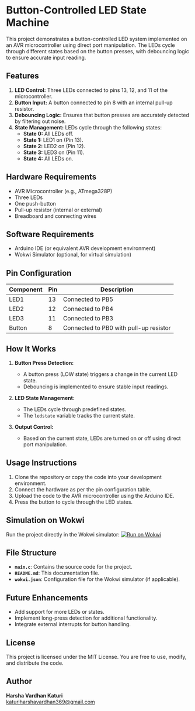# Button-Controlled LED State Machine

This project demonstrates a button-controlled LED system implemented on an AVR microcontroller using direct port manipulation. The LEDs cycle through different states based on the button presses, with debouncing logic to ensure accurate input reading.

## Features

1. **LED Control:** Three LEDs connected to pins 13, 12, and 11 of the microcontroller.
2. **Button Input:** A button connected to pin 8 with an internal pull-up resistor.
3. **Debouncing Logic:** Ensures that button presses are accurately detected by filtering out noise.
4. **State Management:** LEDs cycle through the following states:
   - **State 0:** All LEDs off.
   - **State 1:** LED1 on (Pin 13).
   - **State 2:** LED2 on (Pin 12).
   - **State 3:** LED3 on (Pin 11).
   - **State 4:** All LEDs on.

## Hardware Requirements

- AVR Microcontroller (e.g., ATmega328P)
- Three LEDs
- One push-button
- Pull-up resistor (internal or external)
- Breadboard and connecting wires

## Software Requirements

- Arduino IDE (or equivalent AVR development environment)
- Wokwi Simulator (optional, for virtual simulation)

## Pin Configuration

| Component   | Pin  | Description                |
|-------------|------|----------------------------|
| LED1        | 13   | Connected to PB5           |
| LED2        | 12   | Connected to PB4           |
| LED3        | 11   | Connected to PB3           |
| Button      | 8    | Connected to PB0 with pull-up resistor |

## How It Works

1. **Button Press Detection:**
   - A button press (LOW state) triggers a change in the current LED state.
   - Debouncing is implemented to ensure stable input readings.

2. **LED State Management:**
   - The LEDs cycle through predefined states.
   - The `ledstate` variable tracks the current state.

3. **Output Control:**
   - Based on the current state, LEDs are turned on or off using direct port manipulation.

## Usage Instructions

1. Clone the repository or copy the code into your development environment.
2. Connect the hardware as per the pin configuration table.
3. Upload the code to the AVR microcontroller using the Arduino IDE.
4. Press the button to cycle through the LED states.

## Simulation on Wokwi

Run the project directly in the Wokwi simulator:
[![Run on Wokwi](https://wokwi.com/playground/button)](https://wokwi.com/projects/419441645494336513)

## File Structure

- **`main.c`**: Contains the source code for the project.
- **`README.md`**: This documentation file.
- **`wokwi.json`**: Configuration file for the Wokwi simulator (if applicable).

## Future Enhancements

- Add support for more LEDs or states.
- Implement long-press detection for additional functionality.
- Integrate external interrupts for button handling.

## License

This project is licensed under the MIT License. You are free to use, modify, and distribute the code.

## Author

**Harsha Vardhan Katuri**  
katuriharshavardhan369@gmail.com

